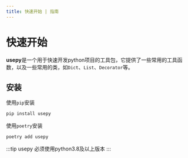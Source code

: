 ```yaml
---
title: 快速开始 | 指南
---
```


# 快速开始

<project-info />

**usepy**是一个用于快速开发python项目的工具包，它提供了一些常用的工具函数，以及一些常用的类，如`Dict`、`List`、`Decorator`等。

## 安装

使用`pip`安装
```bash
pip install usepy
```

使用`poetry`安装
```bash
poetry add usepy
```

:::tip
usepy 必须使用python3.8及以上版本
:::

